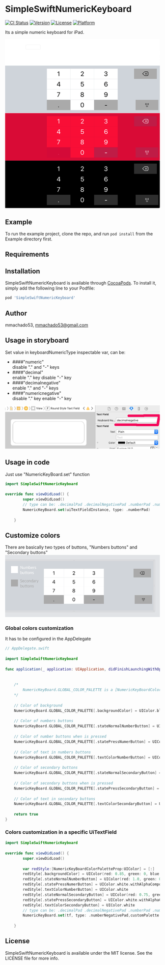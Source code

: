 # SimpleSwiftNumericKeyboard

[![CI Status](https://img.shields.io/travis/mmachado53/SimpleSwiftNumericKeyboard.svg?style=flat)](https://travis-ci.org/mmachado53/SimpleSwiftNumericKeyboard)
[![Version](https://img.shields.io/cocoapods/v/SimpleSwiftNumericKeyboard.svg?style=flat)](https://cocoapods.org/pods/SimpleSwiftNumericKeyboard)
[![License](https://img.shields.io/cocoapods/l/SimpleSwiftNumericKeyboard.svg?style=flat)](https://cocoapods.org/pods/SimpleSwiftNumericKeyboard)
[![Platform](https://img.shields.io/cocoapods/p/SimpleSwiftNumericKeyboard.svg?style=flat)](https://cocoapods.org/pods/SimpleSwiftNumericKeyboard)

Its a simple numeric keyboard for iPad.

![preview](readmefiles/3.png)

## Example

To run the example project, clone the repo, and run `pod install` from the Example directory first.

## Requirements

## Installation

SimpleSwiftNumericKeyboard is available through [CocoaPods](https://cocoapods.org). To install
it, simply add the following line to your Podfile:

```ruby
pod 'SimpleSwiftNumericKeyboard'
```

## Author

mmachado53, mmachado53@gmail.com

## Usage in storyboard

Set value in keyboardNumericType inspectable var, can be:
 - ####"numeric"            
        disable "." and "-" keys
 - ####"decimal"           
        enable "." key disable "-" key
 - ####"decimalnegative"    
            enable "." and "-" keys
 - ####"numericnegative"    
            disable "." key enable "-" key
 
![storyboard usage](readmefiles/1.png)

## Usage in code
Just use "NumericKeyBoard.set" function
``` swift
import SimpleSwiftNumericKeyboard

override func viewDidLoad() {
        super.viewDidLoad()
        // type can be: .decimalPad .decimalNegativePad .numberPad .numberNegativePad
        NumericKeyBoard.set(uiTextFieldInstance, type: .numberPad) 
        
    }
```

## Customize colors

There are basically two types of buttons, "Numbers buttons" and "Secondary buttons" 
![buttons types](readmefiles/2.png)

### Global colors customization

It has to be configured in the AppDelegate
``` swift
// AppDelegate.swift

import SimpleSwiftNumericKeyboard

func application(_ application: UIApplication, didFinishLaunchingWithOptions launchOptions: [UIApplicationLaunchOptionsKey: Any]?) -> Bool {
    
    
    /* 
        NumericKeyBoard.GLOBAL_COLOR_PALETTE is a [NumericKeyBoardColorPaletteProp : UIColor]
    */
    
    // Color of background 
    NumericKeyBoard.GLOBAL_COLOR_PALETTE[.backgroundColor] = UIColor.black
    
    // Color of numbers buttons 
    NumericKeyBoard.GLOBAL_COLOR_PALETTE[.stateNormalNumberButton] = UIColor.black
    
    // Color of number buttons when is pressed
    NumericKeyBoard.GLOBAL_COLOR_PALETTE[.statePressNumerButton] = UIColor.white.withAlphaComponent(0.3)
   
    // Color of text in numbers buttons
    NumericKeyBoard.GLOBAL_COLOR_PALETTE[.textColorNumberButton] = UIColor.white
   
    // Color of secondary buttons     
    NumericKeyBoard.GLOBAL_COLOR_PALETTE[.stateNormalSecondaryButton] = UIColor(red: 0.18, green: 0.18, blue: 0.18, alpha: 1)
   
    // Color of secondary buttons when is pressed
    NumericKeyBoard.GLOBAL_COLOR_PALETTE[.statePressSecondaryButton] = UIColor.white.withAlphaComponent(0.3)
   
    // Color of text in secondary buttons      
    NumericKeyBoard.GLOBAL_COLOR_PALETTE[.textColorSecondaryButton] = UIColor.white
    
    return true
}
```

### Colors customization in a specific UiTextField

``` swift
import SimpleSwiftNumericKeyboard

override func viewDidLoad() {
        super.viewDidLoad()
        
        var redStyle:[NumericKeyBoardColorPaletteProp:UIColor] = [:]
        redStyle[.backgroundColor] = UIColor(red: 0.85, green: 0, blue: 0.21, alpha: 1.0)
        redStyle[.stateNormalNumberButton] = UIColor(red: 1.0, green: 0, blue: 0.21, alpha: 1.0)
        redStyle[.statePressNumerButton] = UIColor.white.withAlphaComponent(0.3)
        redStyle[.textColorNumberButton] = UIColor.white
        redStyle[.stateNormalSecondaryButton] = UIColor(red: 0.75, green: 28 / 255, blue: 70 / 255, alpha: 1.0)
        redStyle[.statePressSecondaryButton] = UIColor.white.withAlphaComponent(0.3)
        redStyle[.textColorSecondaryButton] = UIColor.white
        // type can be: .decimalPad .decimalNegativePad .numberPad .numberNegativePad
        NumericKeyBoard.set(tf, type: .numberNegativePad,customPalette: redStyle)
        
    }
```




## License

SimpleSwiftNumericKeyboard is available under the MIT license. See the LICENSE file for more info.
